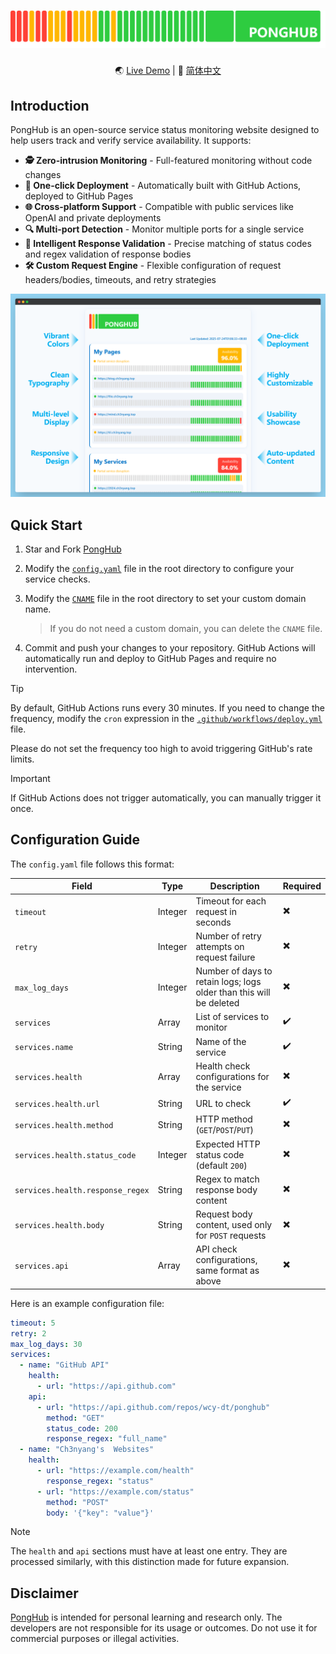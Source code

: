 # [![PongHub](static/band.png)](https://health.ch3nyang.top)

<div align="center">

🌏 [Live Demo](https://health.ch3nyang.top) | 📖 [简体中文](README_CN.md)

</div>

## Introduction

PongHub is an open-source service status monitoring website designed to help users track and verify service availability. It supports:

- **🕵️ Zero-intrusion Monitoring** - Full-featured monitoring without code changes
- **🚀 One-click Deployment** - Automatically built with GitHub Actions, deployed to GitHub Pages
- **🌐 Cross-platform Support** - Compatible with public services like OpenAI and private deployments
- **🔍 Multi-port Detection** - Monitor multiple ports for a single service
- **🤖 Intelligent Response Validation** - Precise matching of status codes and regex validation of response bodies
- **🛠️ Custom Request Engine** - Flexible configuration of request headers/bodies, timeouts, and retry strategies

![Browser Screenshot](static/browser.png)

## Quick Start

1. Star and Fork [PongHub](https://github.com/WCY-dt/ponghub)

2. Modify the [`config.yaml`](config.yaml) file in the root directory to configure your service checks.

3. Modify the [`CNAME`](CNAME) file in the root directory to set your custom domain name.
   
   > If you do not need a custom domain, you can delete the `CNAME` file.

4. Commit and push your changes to your repository. GitHub Actions will automatically run and deploy to GitHub Pages and require no intervention.

> [!TIP]
> By default, GitHub Actions runs every 30 minutes. If you need to change the frequency, modify the `cron` expression in the [`.github/workflows/deploy.yml`](.github/workflows/deploy.yml) file.
> 
> Please do not set the frequency too high to avoid triggering GitHub's rate limits.

> [!IMPORTANT]
> If GitHub Actions does not trigger automatically, you can manually trigger it once.

## Configuration Guide

The `config.yaml` file follows this format:

| Field                            | Type    | Description                                                         | Required |
|----------------------------------|---------|---------------------------------------------------------------------|----------|
| `timeout`                        | Integer | Timeout for each request in seconds                                 | ✖️       |
| `retry`                          | Integer | Number of retry attempts on request failure                         | ✖️       |
| `max_log_days`                   | Integer | Number of days to retain logs; logs older than this will be deleted | ✖️       |
| `services`                       | Array   | List of services to monitor                                         | ✔️       |
| `services.name`                  | String  | Name of the service                                                 | ✔️       |
| `services.health`                | Array   | Health check configurations for the service                         | ✖️       |
| `services.health.url`            | String  | URL to check                                                        | ✔️       |
| `services.health.method`         | String  | HTTP method (`GET`/`POST`/`PUT`)                                    | ✖️       |
| `services.health.status_code`    | Integer | Expected HTTP status code (default `200`)                           | ✖️       |
| `services.health.response_regex` | String  | Regex to match response body content                                | ✖️       |
| `services.health.body`           | String  | Request body content, used only for `POST` requests                 | ✖️       |
| `services.api`                   | Array   | API check configurations, same format as above                      | ✖️       |

Here is an example configuration file:

```yaml
timeout: 5
retry: 2
max_log_days: 30
services:
  - name: "GitHub API"
    health:
      - url: "https://api.github.com"
    api:
      - url: "https://api.github.com/repos/wcy-dt/ponghub"
        method: "GET"
        status_code: 200
        response_regex: "full_name"
  - name: "Ch3nyang's  Websites"
    health:
      - url: "https://example.com/health"
        response_regex: "status"
      - url: "https://example.com/status"
        method: "POST"
        body: '{"key": "value"}'
```

> [!NOTE]
> The `health` and `api` sections must have at least one entry. They are processed similarly, with this distinction made for future expansion.

## Disclaimer

[PongHub](https://github.com/WCY-dt/ponghub) is intended for personal learning and research only. The developers are not responsible for its usage or outcomes. Do not use it for commercial purposes or illegal activities.
